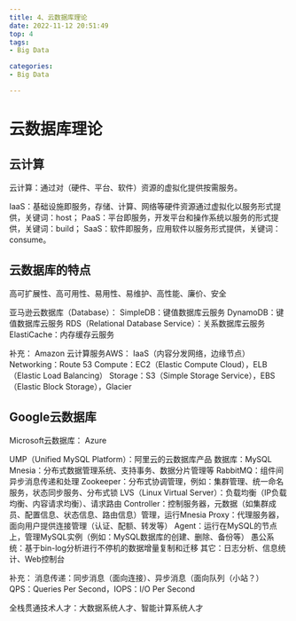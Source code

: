 ```yaml
---
title: 4、云数据库理论
date: 2022-11-12 20:51:49
top: 4
tags:
- Big Data

categories:
- Big Data

---
```


# 云数据库理论

## 云计算

云计算：通过对（硬件、平台、软件）资源的虚拟化提供按需服务。

IaaS：基础设施即服务，存储、计算、网络等硬件资源通过虚拟化以服务形式提供，关键词：host；
PaaS：平台即服务，开发平台和操作系统以服务的形式提供，关键词：build；
SaaS：软件即服务，应用软件以服务形式提供，关键词：consume。



## 云数据库的特点

高可扩展性、高可用性、易用性、易维护、高性能、廉价、安全

亚马逊云数据库（Database）：
SimpleDB：键值数据库云服务
DynamoDB：键值数据库云服务
RDS（Relational Database Service）：关系数据库云服务
ElastiCache：内存缓存云服务

补充：
Amazon 云计算服务AWS：
IaaS（内容分发网络，边缘节点）
Networking：Route 53
Compute：EC2（Elastic Compute Cloud），ELB（Elastic Load Balancing）
Storage：S3（Simple Storage Service），EBS（Elastic Block Storage），Glacier



## Google云数据库

Microsoft云数据库：
Azure


UMP（Unified MySQL Platform）：阿里云的云数据库产品
数据库：MySQL
Mnesia：分布式数据管理系统、支持事务、数据分片管理等
RabbitMQ：组件间异步消息传递和处理
Zookeeper：分布式协调管理，例如：集群管理、统一命名服务，状态同步服务、分布式锁
LVS（Linux Virtual Server）：负载均衡（IP负载均衡、内容请求均衡）、请求路由
Controller：控制服务器，元数据（如集群成员、配置信息、状态信息、路由信息）管理，运行Mnesia
Proxy：代理服务器，面向用户提供连接管理（认证、配额、转发等）
Agent：运行在MySQL的节点上，管理MySQL实例（例如：MySQL数据库的创建、删除、备份等）
愚公系统：基于bin-log分析进行不停机的数据增量复制和迁移
其它：日志分析、信息统计、Web控制台

补充：
消息传递：同步消息（面向连接）、异步消息（面向队列（小站？）
QPS：Queries Per Second，IOPS：I/O Per Second

全栈贯通技术人才：大数据系统人才、智能计算系统人才
